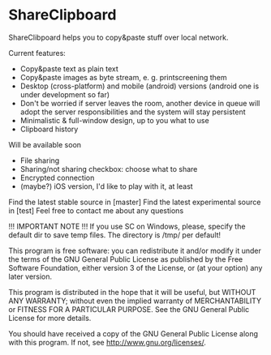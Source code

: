 # ShareClipboard
ShareClibpoard helps you to copy&paste stuff over local network.

Current features:
* Copy&paste text as plain text
* Copy&paste images as byte stream, e. g. printscreening them
* Desktop (cross-platform) and mobile (android) versions (android one is under development so far)
* Don't be worried if server leaves the room, another device in queue will adopt the server responsibilities and the system will stay persistent
* Minimalistic & full-window design, up to you what to use
* Clipboard history

Will be available soon
* File sharing
* Sharing/not sharing checkbox: choose what to share
* Encrypted connection
* (maybe?) iOS version, I'd like to play with it, at least

Find the latest stable source in [master]
Find the latest experimental source in [test]
Feel free to contact me about any questions

!!! IMPORTANT NOTE !!!
If you use SC on Windows, please, specify the default dir to save temp files. The directory is /tmp/ per default!

This program is free software: you can redistribute it and/or modify
it under the terms of the GNU General Public License as published by
the Free Software Foundation, either version 3 of the License, or
(at your option) any later version.

This program is distributed in the hope that it will be useful,
but WITHOUT ANY WARRANTY; without even the implied warranty of
MERCHANTABILITY or FITNESS FOR A PARTICULAR PURPOSE.  See the
GNU General Public License for more details.

You should have received a copy of the GNU General Public License
along with this program.  If not, see <http://www.gnu.org/licenses/>.
